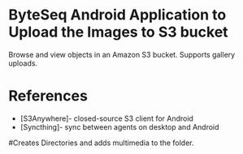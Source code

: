 # ByteSeq Android Application to Upload the Images to S3 bucket

Browse and view objects in an Amazon S3 bucket.  Supports gallery uploads.

# References

* [S3Anywhere]- closed-source S3 client for Android
* [Syncthing]- sync between agents on desktop and Android

#Creates Directories and adds multimedia to the folder.
